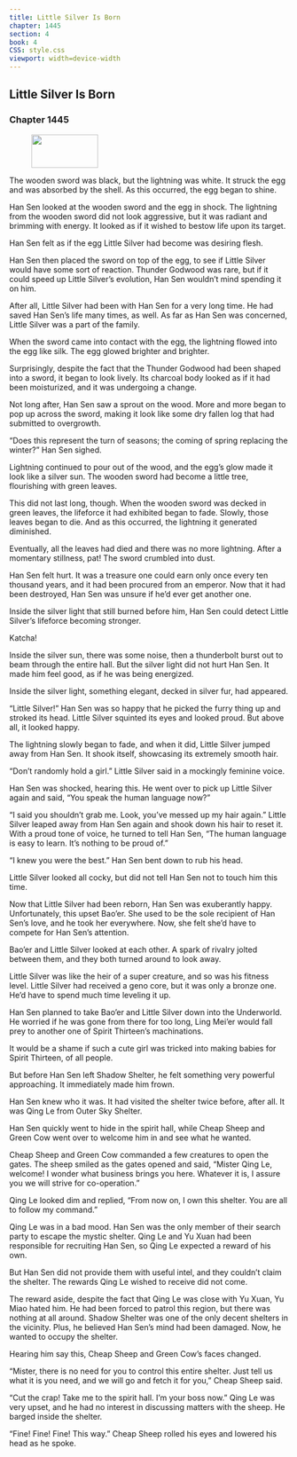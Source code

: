 ```yaml
---
title: Little Silver Is Born
chapter: 1445
section: 4
book: 4
CSS: style.css
viewport: width=device-width
---
```


## Little Silver Is Born

### Chapter 1445

<figure>
	<img src="../Images/gem.gif" alt="" id="gem" width="120" height="60" />
</figure>

The wooden sword was black, but the lightning was white. It struck the egg and was absorbed by the shell. As this occurred, the egg began to shine.

Han Sen looked at the wooden sword and the egg in shock. The lightning from the wooden sword did not look aggressive, but it was radiant and brimming with energy. It looked as if it wished to bestow life upon its target.

Han Sen felt as if the egg Little Silver had become was desiring flesh.

Han Sen then placed the sword on top of the egg, to see if Little Silver would have some sort of reaction. Thunder Godwood was rare, but if it could speed up Little Silver’s evolution, Han Sen wouldn’t mind spending it on him.

After all, Little Silver had been with Han Sen for a very long time. He had saved Han Sen’s life many times, as well. As far as Han Sen was concerned, Little Silver was a part of the family.

When the sword came into contact with the egg, the lightning flowed into the egg like silk. The egg glowed brighter and brighter.

Surprisingly, despite the fact that the Thunder Godwood had been shaped into a sword, it began to look lively. Its charcoal body looked as if it had been moisturized, and it was undergoing a change.

Not long after, Han Sen saw a sprout on the wood. More and more began to pop up across the sword, making it look like some dry fallen log that had submitted to overgrowth.

“Does this represent the turn of seasons; the coming of spring replacing the winter?” Han Sen sighed.

Lightning continued to pour out of the wood, and the egg’s glow made it look like a silver sun. The wooden sword had become a little tree, flourishing with green leaves.

This did not last long, though. When the wooden sword was decked in green leaves, the lifeforce it had exhibited began to fade. Slowly, those leaves began to die. And as this occurred, the lightning it generated diminished.

Eventually, all the leaves had died and there was no more lightning. After a momentary stillness, pat! The sword crumbled into dust.

Han Sen felt hurt. It was a treasure one could earn only once every ten thousand years, and it had been procured from an emperor. Now that it had been destroyed, Han Sen was unsure if he’d ever get another one.

Inside the silver light that still burned before him, Han Sen could detect Little Silver’s lifeforce becoming stronger.

Katcha!

Inside the silver sun, there was some noise, then a thunderbolt burst out to beam through the entire hall. But the silver light did not hurt Han Sen. It made him feel good, as if he was being energized.

Inside the silver light, something elegant, decked in silver fur, had appeared.

“Little Silver!” Han Sen was so happy that he picked the furry thing up and stroked its head. Little Silver squinted its eyes and looked proud. But above all, it looked happy.

The lightning slowly began to fade, and when it did, Little Silver jumped away from Han Sen. It shook itself, showcasing its extremely smooth hair.

“Don’t randomly hold a girl.” Little Silver said in a mockingly feminine voice.

Han Sen was shocked, hearing this. He went over to pick up Little Silver again and said, “You speak the human language now?”

“I said you shouldn’t grab me. Look, you’ve messed up my hair again.” Little Silver leaped away from Han Sen again and shook down his hair to reset it. With a proud tone of voice, he turned to tell Han Sen, “The human language is easy to learn. It’s nothing to be proud of.”

“I knew you were the best.” Han Sen bent down to rub his head.

Little Silver looked all cocky, but did not tell Han Sen not to touch him this time.

Now that Little Silver had been reborn, Han Sen was exuberantly happy. Unfortunately, this upset Bao’er. She used to be the sole recipient of Han Sen’s love, and he took her everywhere. Now, she felt she’d have to compete for Han Sen’s attention.

Bao’er and Little Silver looked at each other. A spark of rivalry jolted between them, and they both turned around to look away.

Little Silver was like the heir of a super creature, and so was his fitness level. Little Silver had received a geno core, but it was only a bronze one. He’d have to spend much time leveling it up.

Han Sen planned to take Bao’er and Little Silver down into the Underworld. He worried if he was gone from there for too long, Ling Mei’er would fall prey to another one of Spirit Thirteen’s machinations.

It would be a shame if such a cute girl was tricked into making babies for Spirit Thirteen, of all people.

But before Han Sen left Shadow Shelter, he felt something very powerful approaching. It immediately made him frown.

Han Sen knew who it was. It had visited the shelter twice before, after all. It was Qing Le from Outer Sky Shelter.

Han Sen quickly went to hide in the spirit hall, while Cheap Sheep and Green Cow went over to welcome him in and see what he wanted.

Cheap Sheep and Green Cow commanded a few creatures to open the gates. The sheep smiled as the gates opened and said, “Mister Qing Le, welcome! I wonder what business brings you here. Whatever it is, I assure you we will strive for co-operation.”

Qing Le looked dim and replied, “From now on, I own this shelter. You are all to follow my command.”

Qing Le was in a bad mood. Han Sen was the only member of their search party to escape the mystic shelter. Qing Le and Yu Xuan had been responsible for recruiting Han Sen, so Qing Le expected a reward of his own.

But Han Sen did not provide them with useful intel, and they couldn’t claim the shelter. The rewards Qing Le wished to receive did not come.

The reward aside, despite the fact that Qing Le was close with Yu Xuan, Yu Miao hated him. He had been forced to patrol this region, but there was nothing at all around. Shadow Shelter was one of the only decent shelters in the vicinity. Plus, he believed Han Sen’s mind had been damaged. Now, he wanted to occupy the shelter.

Hearing him say this, Cheap Sheep and Green Cow’s faces changed.

“Mister, there is no need for you to control this entire shelter. Just tell us what it is you need, and we will go and fetch it for you,” Cheap Sheep said.

“Cut the crap! Take me to the spirit hall. I’m your boss now.” Qing Le was very upset, and he had no interest in discussing matters with the sheep. He barged inside the shelter.

“Fine! Fine! Fine! This way.” Cheap Sheep rolled his eyes and lowered his head as he spoke.